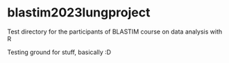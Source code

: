 # blastim2023lungproject
Test directory for the participants of BLASTIM course on data analysis with R

Testing ground for stuff, basically :D